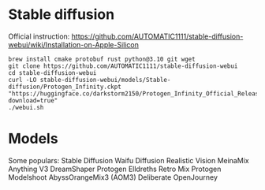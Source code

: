 # Stable diffusion

Official instruction:
https://github.com/AUTOMATIC1111/stable-diffusion-webui/wiki/Installation-on-Apple-Silicon

```
brew install cmake protobuf rust python@3.10 git wget
git clone https://github.com/AUTOMATIC1111/stable-diffusion-webui
cd stable-diffusion-webui
curl -LO stable-diffusion-webui/models/Stable-diffusion/Protogen_Infinity.ckpt "https://huggingface.co/darkstorm2150/Protogen_Infinity_Official_Release/resolve/main/model.ckpt?download=true"
./webui.sh
```

# Models

Some populars:
Stable Diffusion Waifu Diffusion
Realistic Vision
MeinaMix
Anything V3
DreamShaper
Protogen
Elldreths Retro Mix
Protogen
Modelshoot
AbyssOrangeMix3 (AOM3)
Deliberate
OpenJourney
